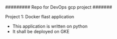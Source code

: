 ######### Repo for DevOps gcp project  #######

Project 1:
Docker flast application 
- This application is written on python
- It shall be deployed on GKE
